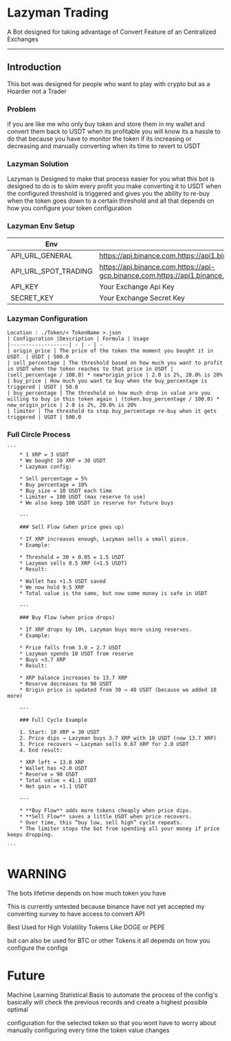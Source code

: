 # Lazyman Trading
A Bot designed for taking advantage of Convert Feature of an Centralized Exchanges

---

## Introduction

This bot was designed for people who want to play with crypto but as a Hoarder not a Trader

### Problem

if you are like me who only buy token and store them in my wallet and convert them back to USDT when its profitable you will know its a hassle to do that because you have to monitor the token if its increasing or decreasing and manually converting when its time to revert to USDT

### Lazyman Solution

  Lazyman is Designed to make that process easier for you what this bot is designed to do is to skim every profit you make converting it to USDT when the configured threshold is triggered and gives you the ability to re-buy when the token goes down to a certain threshold and all that depends on how you configure your token configuration

### Lazyman Env Setup
  | Env                     | Description/Sample
  |-                        |-
  | API_URL_GENERAL         | https://api.binance.com,https://api1.binance.com,https://api2.binance.com,https://api3.binance.com,https://api4.binance.com
  | API_URL_SPOT_TRADING    | https://api.binance.com,https://api-gcp.binance.com,https://api1.binance.com,https://api2.binance.com,https://api3.binance.com,https://api4.binance.com
  | API_KEY                 | Your Exchange Api Key
  | SECRET_KEY              | Your Exchange Secret Key 

### Lazyman Configuration

    Location : ./Token/< TokenName >.json
    | Configuration |Description | Formula | Usage
    |-------------------| - | - | -
    | origin_price | The price of the token the moment you bought it in USDT. | USDT | 500.0
    | sell_percentage | The threshold based on how much you want to profit in USDT when the token reaches to that price in USDT | (sell_percentage / 100.0) * new*origin_price | 2.0 is 2%, 20.0% is 20%
    | buy_price | How much you want to buy when the buy_percentage is triggered | USDT | 50.0
    | buy_percentage | The threshold on how much drop in value are you willing to buy in this token again | (token.buy_percentage / 100.0) * new_origin_price | 2.0 is 2%, 20.0% is 20%  
    | limiter | The threshold to stop buy_percentage re-buy when it gets triggered | USDT | 500.0

### Full Circle Process

    ```
        * 1 XRP = 3 USDT
        * We bought 10 XRP = 30 USDT
        * Lazyman config:

        * Sell percentage = 5%
        * Buy percentage = 10%
        * Buy size = 10 USDT each time
        * Limiter = 100 USDT (max reserve to use)
        * We also keep 100 USDT in reserve for future buys

        ---

        ### Sell Flow (when price goes up)

        * If XRP increases enough, Lazyman sells a small piece.
        * Example:

        * Threshold = 30 × 0.05 = 1.5 USDT
        * Lazyman sells 0.5 XRP (≈1.5 USDT)
        * Result:

        * Wallet has +1.5 USDT saved
        * We now hold 9.5 XRP
        * Total value is the same, but now some money is safe in USDT

        ---

        ### Buy Flow (when price drops)

        * If XRP drops by 10%, Lazyman buys more using reserves.
        * Example:

        * Price falls from 3.0 → 2.7 USDT
        * Lazyman spends 10 USDT from reserve
        * Buys ≈3.7 XRP
        * Result:

        * XRP balance increases to 13.7 XRP
        * Reserve decreases to 90 USDT
        * Origin price is updated from 30 → 40 USDT (because we added 10 more)

        ---

        ### Full Cycle Example

        1. Start: 10 XRP = 30 USDT
        2. Price dips → Lazyman buys 3.7 XRP with 10 USDT (now 13.7 XRP)
        3. Price recovers → Lazyman sells 0.67 XRP for 2.0 USDT
        4. End result:

        * XRP left ≈ 13.0 XRP
        * Wallet has +2.0 USDT
        * Reserve = 90 USDT
        * Total value ≈ 41.1 USDT
        * Net gain = +1.1 USDT

        ---

        * **Buy Flow** adds more tokens cheaply when price dips.
        * **Sell Flow** saves a little USDT when price recovers.
        * Over time, this “buy low, sell high” cycle repeats.
        * The limiter stops the bot from spending all your money if price keeps dropping.

    ```

# WARNING 
  The bots lifetime depends on how much token you have
  
  This is currently untested because binance have not yet accepted my converting survey to have access to convert API
  
  Best Used for High Volatility Tokens Like DOGE or PEPE 
  
  but can also be used for BTC or other Tokens it all depends on how you configure the configs


# Future
   Machine Learning Statistical Basis to automate the process of the config's basically will check the previous records and create a highest possible optimal 
   
   configuration for the selected token so that you wont have to worry about manually configuring every time the token value changes